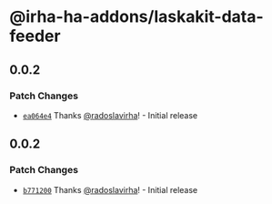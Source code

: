 # @irha-ha-addons/laskakit-data-feeder

## 0.0.2

### Patch Changes

- [`ea064e4`](https://github.com/radoslavirha/ha-addons/commit/ea064e4fc7a54587675ee76b3d8d4979d4bea5a7) Thanks [@radoslavirha](https://github.com/radoslavirha)! - Initial release

## 0.0.2

### Patch Changes

- [`b771200`](https://github.com/radoslavirha/ha-addons/commit/b771200f366bfdcdddabd85830bb43af71667354) Thanks [@radoslavirha](https://github.com/radoslavirha)! - Initial release
